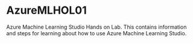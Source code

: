 # AzureMLHOL01
Azure Machine Learning Studio Hands on Lab. 
This contains information and steps for learning about how to use Azure Machine Learning Studio.
